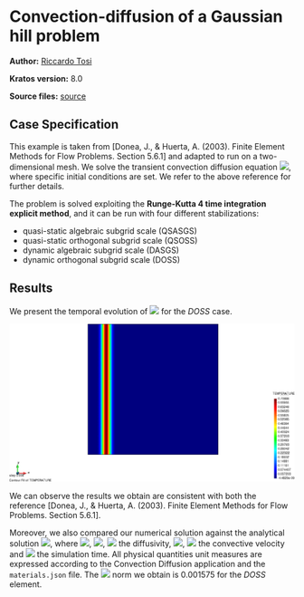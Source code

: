 # Convection-diffusion of a Gaussian hill problem

**Author:** [Riccardo Tosi](https://github.com/riccardotosi)

**Kratos version:** 8.0

**Source files:** [source](source)

## Case Specification

This example is taken from [Donea, J., & Huerta, A. (2003). Finite Element Methods for Flow Problems. Section 5.6.1] and adapted to run on a two-dimensional mesh. We solve the transient convection diffusion equation
<img src="https://render.githubusercontent.com/render/math?math=\frac{\partial \phi}{\partial t} %2B v \cdot  \nabla \phi %2B \phi \nabla \cdot v - \nabla \cdot k \nabla \phi = f">,
where specific initial conditions are set. We refer to the above reference for further details.

The problem is solved exploiting the **Runge-Kutta 4 time integration explicit method**, and it can be run with four different stabilizations:
* quasi-static algebraic subgrid scale (QSASGS)
* quasi-static orthogonal subgrid scale (QSOSS)
* dynamic algebraic subgrid scale (DASGS)
* dynamic orthogonal subgrid scale (DOSS)

## Results

We present the temporal evolution of <img src="https://render.githubusercontent.com/render/math?math=\phi"> for the *DOSS* case.
<p align="center">
  <img src="data/gaussian_hill_with_diffusion_finest_mesh.gif" alt="temperature" style="width: 600px;"/>
</p>

We can observe the results we obtain are consistent with both the reference [Donea, J., & Huerta, A. (2003). Finite Element Methods for Flow Problems. Section 5.6.1].

Moreover, we also compared our numerical solution against the analytical solution <img src="https://render.githubusercontent.com/render/math?math=\frac{5}{7\sigma} \exp(-(\frac{x-x_0-vt}{l\sigma})^2)">, where <img src="https://render.githubusercontent.com/render/math?math=\sigma=\sqrt{1%2B4kl^2}">, <img src="https://render.githubusercontent.com/render/math?math=x_0=\frac{2}{15}">, <img src="https://render.githubusercontent.com/render/math?math=k=\exp(-3)"> the diffusivity, <img src="https://render.githubusercontent.com/render/math?math=l=\frac{7\sqrt{2}}{300}">, <img src="https://render.githubusercontent.com/render/math?math=v=1"> the convective velocity and <img src="https://render.githubusercontent.com/render/math?math=t"> the simulation time. All physical quantities unit measures are expressed according to the Convection Diffusion application and the `materials.json` file. The <img src="https://render.githubusercontent.com/render/math?math=l^2"> norm we obtain is 0.001575 for the *DOSS* element.